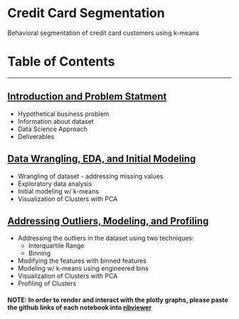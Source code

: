 # Credit Card Segmentation
Behavioral segmentation of credit card customers using k-means

# Table of Contents
---------------------------------------------------------
## [Introduction and Problem Statment](https://github.com/mhahm/Credit-Card-User-Segmentation/blob/master/Introduction%20and%20Business%20Problem.pdf)
* Hypothetical business problem
* Information about dataset
* Data Science Approach
* Deliverables

## [Data Wrangling, EDA, and Initial Modeling](https://github.com/mhahm/Credit-Card-User-Segmentation/blob/master/Data%20Wrangling%2C%20EDA%2C%20Initial%20Modeling.ipynb)
* Wrangling of dataset - addressing missing values
* Exploratory data analysis
* Initial modeling w/ k-means
* Visualization of Clusters with PCA

## [Addressing Outliers, Modeling, and Profiling](https://github.com/mhahm/Credit-Card-User-Segmentation/blob/master/Outliers%2C%20Modeling%2C%20Profiling.ipynb)
* Addressing the outliers in the dataset using two techniques:
    * Interquartile Range
    * Binning
* Modifying the features with binned features
* Modeling w/ k-means using engineered bins
* Visualization of Clusters with PCA
* Profiling of Clusters


#### NOTE: In order to render and interact with the plotly graphs, please paste the github links of each notebook into [nbviewer](https://nbviewer.jupyter.org)
